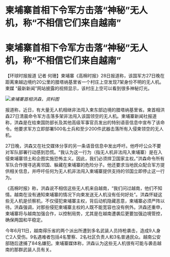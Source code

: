 # 柬埔寨首相下令军方击落“神秘”无人机，称“不相信它们来自越南”

# 柬埔寨首相下令军方击落“神秘”无人机，称“不相信它们来自越南”

【环球时报报道 记者 何珊】柬埔寨《高棉时报》28日报道称，该国军方27日晚在距离柬越边境约20公里的腊塔纳基里省一个村庄上空发现7架身份不明的无人机。柬媒
“最新新闻”网站披露的视频显示，该村庄上空可以看到很多神秘灯光。

![](https://inews.gtimg.com/om_bt/OTasaQu5F9mBIrl8URiEELaeI16xAGLX1KTGZYBxgTL2kAA/1000)_柬埔寨首相洪森，资料图_

报道称，近日，有大量无人机相继非法闯入柬东部边境的腊塔纳基里省。柬首相洪森27日清晨命令军方击落多架非法闯入该国领空的无人机。柬埔寨新闻社报道称，洪森是在给柬国防部长及其他高级军事官员发出的特别语音信息中宣布了该命令。他要求军方立即部署500名士兵和至少200件武器击落所有入侵柬领空的无人机。

27日晚，洪森又在社交媒体分享的另一条语音信息中发出呼吁。他呼吁公众不要对军队部署行动感到恐慌。“我认为这一行为（指无人机非法闯入柬埔寨）是在入侵柬埔寨领土和企图实施恐怖主义。因此，我们必须捍卫国家主权。”洪森命令所有军队合作搜寻逃离邻国、躲藏在柬埔寨的危险分子。他还要求当地民众配合军方提供相关信息，并呼吁任何为无人机非法闯入柬埔寨提供支持的邻国立即停止这一行为。

《高棉时报》称，洪森说不相信这些无人机来自越南，“我们问过越南，他们不知情。越南在没有通知柬埔寨的情况下向柬发送无人机没有任何好处”。洪森怀疑这些无人机是侦察机，不仅侵犯柬埔寨主权，背后动机隐藏恶意，柬埔寨必须严阵以待。洪森强调，对那些侵犯柬埔寨主权的人既不能宽容也没有例外。洪森还重申，柬埔寨将与越南加强合作，以控制局势，尤其是在越南遭袭后更要加强边境管控，确保两国和平稳定。

今年6月11日，越南得乐省的两个派出所遭到多名武装人员持枪袭击，造成9人身亡2人受伤。9名遇难者包括4名警察、2名社区负责人和3名普通民众。越南公安部随后逮捕了84名嫌犯。柬埔寨媒体称，洪森认为这些无人机很有可能与袭击越南的那群武装人员有关。

